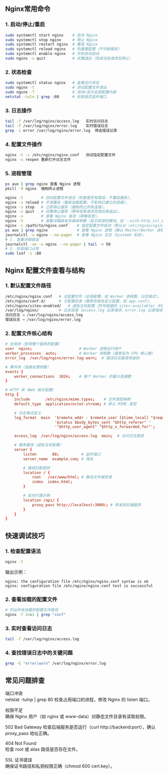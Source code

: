 

## Nginx常用命令




### 1. 启动/停止/重启

```bash
sudo systemctl start nginx	  # 启动 Nginx
sudo systemctl stop nginx     # 停止 Nginx	
sudo systemctl restart nginx  # 重启 Nginx	
sudo systemctl reload nginx	  # 热重载配置（不中断服务）
sudo systemctl enable nginx	  # 开机自动启动	
sudo nginx -s quit	          # 优雅退出（完成当前请求后停止）	
```
### 2. 状态检查
```bash
sudo systemctl status nginx	  # 查看运行状态	
sudo nginx -t	              # 测试配置文件语法	
sudo nginx -T	              # 测试+显示全部配置内容	
netstat -tuln | grep :80	  # 检查是否监听端口
```

### 3. 日志操作
```bash
tail -f /var/log/nginx/access.log	实时访问日志
tail -f /var/log/nginx/error.log	实时错误日志
grep -i error /var/log/nginx/error.log	筛选错误记录
```
### 4. 配置文件操作

```bash
nginx -t -c /etc/nginx/nginx.conf	测试指定配置文件
nginx -s reopen	重新打开日志文件
```

### 5. 进程管理
```bash
ps aux | grep nginx	查看 Nginx 进程
pkill -9 nginx	强制终止进程
```


```bash
nginx -t	    # 测试配置文件语法（检查是否有错误，不重启服务）。
nginx -s reload	# 平滑重启（重新加载配置，不影响已建立的连接）。
nginx -s stop	# 立即停止服务（强制终止所有连接）。
nginx -s quit	# 优雅停止服务（等待现有请求完成后再退出）。
nginx -v	    # 查看 Nginx 版本（简略信息）。
nginx -V	    # 查看详细版本及编译参数（显示安装的模块，如 --with-http_ssl_module）。
nginx -c /path/to/nginx.conf	# 指定配置文件启动（默认从 /etc/nginx/nginx.conf 加载）。
ps aux | grep nginx	            # 查看 Nginx 进程（确认 Master/Worker 进程是否运行）。
journalctl -u nginx --no-pager	# 查看 Nginx 日志（Systemd 系统）。
# 1. 查看详细错误
journalctl -xe -u nginx --no-pager | tail -n 50
# 2. 检查端口占用
sudo lsof -i :80
```

## Nginx 配置文件查看与结构

### 1. 默认配置文件路径

```bash
/etc/nginx/nginx.conf	# 主配置文件（全局配置，如 Worker 进程数、日志格式）。
/etc/nginx/conf.d/	    # 子配置目录（推荐存放自定义配置，如 app.conf）。
/etc/nginx/sites-enabled/	# 虚拟主机配置（符号链接到 sites-available/ 中的文件，Ubuntu 常用）。
/var/log/nginx/	        # 日志目录（access.log 记录请求，error.log 记录错误）。
访问日志 → /var/log/nginx/access.log
错误日志 → /var/log/nginx/error.log
```

### 2. 配置文件核心结构

```conf
# 全局块（影响整个服务的配置）
user  nginx;                     # Worker 进程运行用户
worker_processes  auto;          # Worker 进程数（通常设为 CPU 核心数）
error_log  /var/log/nginx/error.log warn;  # 错误日志路径和级别

# 事件块（连接处理参数）
events {
    worker_connections  1024;    # 每个 Worker 的最大连接数
}

# HTTP 块（Web 相关配置）
http {
    include       /etc/nginx/mime.types;    # 文件类型映射
    default_type  application/octet-stream; # 默认 MIME 类型

    # 日志格式定义
    log_format  main  '$remote_addr - $remote_user [$time_local] "$request" '
                      '$status $body_bytes_sent "$http_referer" '
                      '"$http_user_agent" "$http_x_forwarded_for"';

    access_log  /var/log/nginx/access.log  main;  # 访问日志路径

    # 服务器块（虚拟主机配置）
    server {
        listen       80;          # 监听端口
        server_name  example.com; # 域名

        # 路径匹配规则
        location / {
            root   /var/www/html; # 静态文件根目录
            index  index.html;
        }

        # 反向代理示例
        location /api/ {
            proxy_pass http://localhost:3000/; # 转发到后端服务
        }
    }
}
```

## 快速调试技巧

### 1. 检查配置语法
```bash
nginx -t
```
输出示例：

```text
nginx: the configuration file /etc/nginx/nginx.conf syntax is ok
nginx: configuration file /etc/nginx/nginx.conf test is successful
```

### 2. 查看加载的配置文件

```bash
# 列出所有加载的配置文件路径
nginx -T 2>&1 | grep "conf"  
```

### 3. 实时查看访问日志
```bash
tail -f /var/log/nginx/access.log
```
### 4. 查找错误日志中的关键问题

```bash
grep -E "error|warn" /var/log/nginx/error.log
```

## 常见问题排查

端口冲突	
netstat -tulnp | grep 80 检查占用端口的进程，修改 Nginx 的 listen 端口。

权限不足	
确保 Nginx 用户（如 nginx 或 www-data）对静态文件目录有读取权限。

502 Bad Gateway	
检查后端服务是否运行（curl http://backend:port），确认 proxy_pass 地址正确。

404 Not Found	
检查 root 或 alias 路径是否存在文件。

SSL 证书错误	
确保证书路径和私钥权限正确（chmod 600 cert.key）。